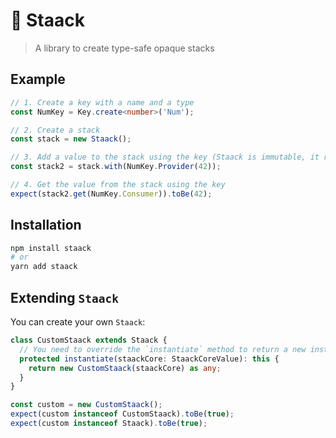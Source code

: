 # 🏯 Staack

> A library to create type-safe opaque stacks

## Example

```ts
// 1. Create a key with a name and a type
const NumKey = Key.create<number>('Num');

// 2. Create a stack
const stack = new Staack();

// 3. Add a value to the stack using the key (Staack is immutable, it returns a new instance)
const stack2 = stack.with(NumKey.Provider(42));

// 4. Get the value from the stack using the key
expect(stack2.get(NumKey.Consumer)).toBe(42);
```

## Installation

```bash
npm install staack
# or
yarn add staack
```

## Extending `Staack`

You can create your own `Staack`:

```ts
class CustomStaack extends Staack {
  // You need to override the `instantiate` method to return a new instance of your CustomStack
  protected instantiate(staackCore: StaackCoreValue): this {
    return new CustomStaack(staackCore) as any;
  }
}

const custom = new CustomStaack();
expect(custom instanceof CustomStaack).toBe(true);
expect(custom instanceof Staack).toBe(true);
```
